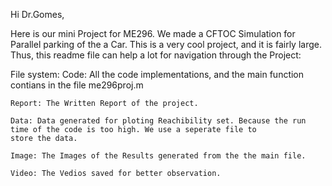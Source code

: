 Hi Dr.Gomes,

Here is our mini Project for ME296. We made a CFTOC Simulation for
Parallel parking of the a Car. This is a very cool project, and it is fairly large. Thus, this readme file can help a lot for navigation through the Project:

File system:
	Code: All the code implementations, and the main function contians in the file me296proj.m

	Report: The Written Report of the project. 

	Data: Data generated for ploting Reachibility set. Because the run time of the code is too high. We use a seperate file to 
	store the data. 

	Image: The Images of the Results generated from the the main file.

	Video: The Vedios saved for better observation. 






















